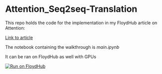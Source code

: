 # Attention_Seq2seq-Translation

This repo holds the code for the implementation in my FloydHub article on Attention:

[Link to article]()

The notebook containing the walkthrough is *main.ipynb*

It can be ran on FloydHub as well with GPUs

[![Run on FloydHub](https://static.floydhub.com/button/button-small.svg)](https://floydhub.com/run?template=https://github.com/gabrielloye/https://github.com/gabrielloye/Attention_Seq2seq-Translation)
